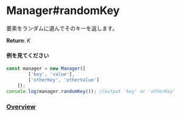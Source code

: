# Manager#randomKey
要素をランダムに選んでそのキーを返します。  
  
**Return**: *K*

#### 例を見てください
```js  
const manager = new Manager([  
		['key', 'value'],  
		['otherKey', 'otherValue']  
	]);  
console.log(manager.randomKey()); //output 'key' or 'otherKey'  
```  
  
### [Overview](https://github.com/Mametaro-discord/DataManager/blob/docs/Manager/overview.md)